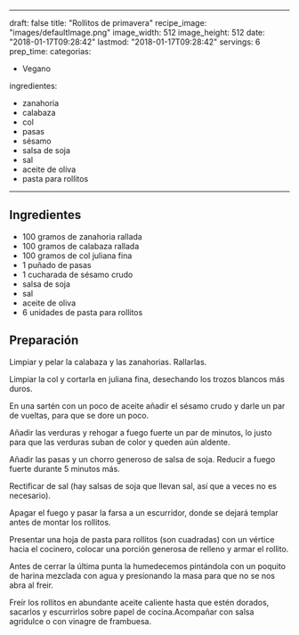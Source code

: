 
---
draft: false
title: "Rollitos de primavera"
recipe_image: "images/defaultImage.png"
image_width: 512
image_height: 512
date: "2018-01-17T09:28:42"
lastmod: "2018-01-17T09:28:42"
servings: 6
prep_time: 
categorias:
  - Vegano

ingredientes:
  - zanahoria
  - calabaza
  - col
  - pasas
  - sésamo
  - salsa de soja
  - sal
  - aceite de oliva
  - pasta para rollitos
---

## Ingredientes
- 100 gramos de zanahoria rallada
- 100 gramos de calabaza rallada
- 100 gramos de col juliana fina
- 1 puñado de pasas
- 1 cucharada de sésamo crudo
- salsa de soja
- sal
- aceite de oliva
- 6 unidades de pasta para rollitos

## Preparación
Limpiar y pelar la calabaza y las zanahorias. Rallarlas.

Limpiar la col y cortarla en juliana fina, desechando los trozos blancos más duros.



En una sartén con un poco de aceite añadir el sésamo crudo y darle un par de vueltas, para que se dore un poco.

Añadir las verduras y rehogar a fuego fuerte un par de minutos, lo justo para que las verduras suban de color y queden aún aldente.

Añadir las pasas y un chorro generoso de salsa de soja. Reducir a fuego fuerte durante 5 minutos más.

Rectificar de sal (hay salsas de soja que llevan sal, así que a veces no es necesario).

Apagar el fuego y pasar la farsa a un escurridor, donde se dejará templar antes de montar los rollitos.



Presentar una hoja de pasta para rollitos (son cuadradas) con un vértice hacia el cocinero, colocar una porción generosa de relleno y armar el rollito.

Antes de cerrar la última punta la humedecemos pintándola con un poquito de harina mezclada con agua  y presionando la masa para que no se nos abra al freir.



Freír los rollitos en abundante aceite caliente hasta que estén dorados, sacarlos y escurrirlos sobre papel de cocina.Acompañar con salsa agridulce o con vinagre de frambuesa.


